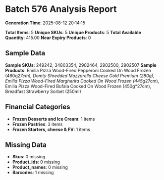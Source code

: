 # Batch 576 Analysis Report

**Generation Time**: 2025-08-12 20:14:15

**Total Items**: 5
**Unique SKUs**: 5
**Unique Products**: 5
**Total Available Quantity**: 415.00
**Near Expiry Products**: 0

## Sample Data
**Sample SKUs**: 249242, 34803354, 2902464, 2902500, 2902507
**Sample Products**: Emilia Pizza Wood-Fired Pepperoni Cooked On Wood Frozen (460g*27cm), Domty Shredded Mozzarella Cheese Gold Premium (280g), Emilia Pizza Wood-Fired Margherita Cooked On Wood Frozen (445g*27cm), Emilia Pizza Wood-Fired Bufala Cooked On Wood Frozen (450g*27cm), Breadfast Strawberry Sorbet (250ml)

## Financial Categories
- **Frozen Desserts and Ice Cream**: 1 items
- **Frozen Pastries**: 3 items
- **Frozen Starters, cheese & FV**: 1 items

## Missing Data
- **Skus**: 0 missing
- **Product_ids**: 0 missing
- **Product_names**: 0 missing
- **Barcodes**: 1 missing

